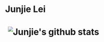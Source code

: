 
<h1 align = 'center'>Junjie Lei <h1>


&emsp;&emsp;&emsp;&emsp;&emsp;&emsp;&emsp;![Junjie's github stats](https://github-readme-stats.vercel.app/api?username=JunjieLeiCoe&show_icons=true&hide=["stars","issues"]) 
